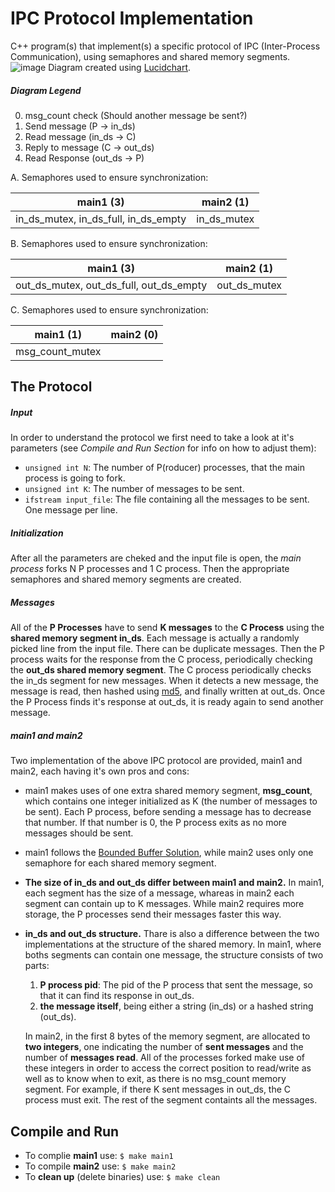# IPC Protocol Implementation
C++ program(s) that implement(s) a specific protocol of IPC (Inter-Process Communication), using semaphores and shared memory segments.
![image](https://i.ibb.co/9YWgqYk/Diagram.png)
Diagram created using [Lucidchart](https://www.lucidchart.com/).
##### Diagram Legend
0. msg_count check (Should another message be sent?)
1. Send message (P -> in_ds)
2. Read message (in_ds -> C)
3. Reply to message (C -> out_ds)
4. Read Response (out_ds -> P)

A. Semaphores used to ensure synchronization:

| main1 (3)                             | main2 (1)       |
|------------------------------------|-------------|
| in_ds_mutex, in_ds_full, in_ds_empty | in_ds_mutex |

B. Semaphores used to ensure synchronization:

| main1 (3)                               | main2  (1)      |
|---------------------------------------|--------------|
| out_ds_mutex, out_ds_full, out_ds_empty | out_ds_mutex |

C. Semaphores used to ensure synchronization:

| main1 (1)           | main2 (0)|
|-----------------|-------|
| msg_count_mutex |       |

## The Protocol
##### Input
In order to understand the protocol we first need to take a look at it's parameters (see *Compile and Run Section* for info on how to adjust them):
* `unsigned int N`: The number of P(roducer) processes, that the main process is going to fork.
* `unsigned int K`: The number of messages to be sent.
* `ifstream input_file`: The file containing all the messages to be sent. One message per line.
##### Initialization
After all the parameters are cheked and the input file is open, the *main process* forks N P processes and 1 C process. Then the appropriate semaphores and shared memory segments are created.
##### Messages
All of the **P Processes** have to send **K messages** to the **C Process** using the **shared memory segment in_ds**. Each message is actually a randomly picked line from the input file. There can be duplicate messages. Then the P process waits for the response from the C process, periodically checking the **out_ds shared memory segment**.
The C process periodically checks the in_ds segment for new messages. When it detects a new message, the message is read, then hashed using [md5](https://en.wikipedia.org/wiki/MD5), and finally written at out_ds. Once the P Process finds it's response at out_ds, it is ready again to send another message.
##### main1 and main2
Two implementation of the above IPC protocol are provided, main1 and main2, each having it's own pros and cons:
* main1 makes uses of one extra shared memory segment, **msg_count**, which contains one integer initialized as K (the number of messages to be sent). Each P process, before sending a message has to decrease that number. If that number is 0, the P process exits as no more messages should be sent.
* main1 follows the [Bounded Buffer Solution](https://www.studytonight.com/operating-system/bounded-buffer), while main2 uses only one semaphore for each shared memory segment.
* **The size of in_ds and out_ds differ between main1 and main2.** In main1, each segment has the size of a message, whareas in main2 each segment can contain up to K messages. While main2 requires more storage, the P processes send their messages faster this way.
* **in_ds and out_ds structure.** Thare is also a difference between the two implementations at the structure of the shared memory. In main1, where boths segments can contain one message, the structure consists of two parts:

    1. **P process pid**: The pid of the P process that sent the message, so that it can find its response in out_ds.
    2. **the message itself**, being either a string (in_ds) or a hashed string (out_ds).
    
    In main2, in the first 8 bytes of the memory segment, are allocated to **two integers**, one indicating the number of **sent messages** and the number of **messages read**. All of the processes forked make use of these integers in order to access the correct position to read/write as well as to know when to exit, as there is no msg_count memory segment. For example, if there K sent messages in out_ds, the C process must exit. The rest of the segment containts all the messages. 

## Compile and Run
* To complie **main1** use: `$ make main1`
* To compile **main2** use: `$ make main2`
* To **clean up** (delete binaries) use: `$ make clean`
